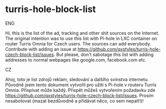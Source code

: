 # turris-hole-block-list

ENG

Hi, this is the list of the ad, tracking and other shit sources on the Internet.
The original intention was to use this list with Pi-hole in LXC container on router Turris Omnia for Czech users.
The sources can add everybody. Contribute with adding an issue at https://github.com/qxstyles/turris-hole-czech-block-list/issues.
But please, don't sabotage this list with adding addresses to normal webpages like google.com, facebook.com etc.

CZ

Ahoj, toto je list zdrojů reklam, sledování a dalšího svinstva internetu. 
Původně jsem tento dokument vytvořil pro užití s Pi-hole v routeru Turris Omnia.
Přispívat může každý. Přispět můžeš vytvořením požadavku zde https://github.com/qxstyles/turris-hole-czech-block-list/issues.
Prosím nesabotovat (mazat bezdůvodně a přidávat něco, co sem nepatří)!
